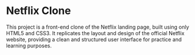 # Netflix Clone
This project is a front-end clone of the Netflix landing page, built using only HTML5 and CSS3. It replicates the layout and design of the official Netflix website, providing a clean and structured user interface for practice and learning purposes.
